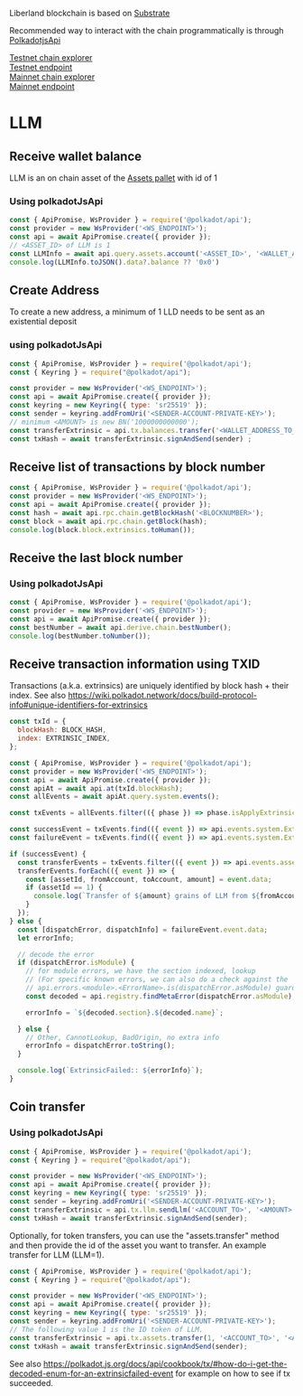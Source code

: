 Liberland blockchain is based on [Substrate](https://substrate.io/)

Recommended way to interact with the chain programmatically is through [PolkadotjsApi](https://github.com/polkadot-js/api)

[Testnet chain explorer](https://polkadotjs.blockchain.liberland.org/?rpc=wss%3A%2F%2Ftestchain.liberland.org%2F#/explorer)  
[Testnet endpoint](wss://testchain.liberland.org/)  
[Mainnet chain explorer](https://polkadotjs.blockchain.liberland.org/?rpc=wss%3A%2F%2Fmainnet.liberland.org#/explorer)  
[Mainnet endpoint](wss://mainnet.liberland.org/)  

# LLM

## Receive wallet balance
LLM is an on chain asset of the [Assets pallet](https://paritytech.github.io/substrate/master/pallet_assets/index.html) with id of 1

### Using polkadotJsApi
``` javascript
const { ApiPromise, WsProvider } = require('@polkadot/api');
const provider = new WsProvider('<WS_ENDPOINT>');
const api = await ApiPromise.create({ provider });
// <ASSET_ID> of LLM is 1
const LLMInfo = await api.query.assets.account('<ASSET_ID>', '<WALLET_ADDRESS>');
console.log(LLMInfo.toJSON().data?.balance ?? '0x0')
```
## Create Address
To create a new address, a minimum of 1 LLD needs to be sent as an existential deposit

### using polkadotJsApi
``` javascript
const { ApiPromise, WsProvider } = require('@polkadot/api');
const { Keyring } = require("@polkadot/api");

const provider = new WsProvider('<WS_ENDPOINT>');
const api = await ApiPromise.create({ provider });
const keyring = new Keyring({ type: 'sr25519' });
const sender = keyring.addFromUri('<SENDER-ACCOUNT-PRIVATE-KEY>');
// minimum <AMOUNT> is new BN('1000000000000');
const transferExtrinsic = api.tx.balances.transfer('<WALLET_ADDRESS_TO_CREATE>', '<AMOUNT>');
const txHash = await transferExtrinsic.signAndSend(sender) ;
```

## Receive list of transactions by block number

``` javascript
const { ApiPromise, WsProvider } = require('@polkadot/api');
const provider = new WsProvider('<WS_ENDPOINT>');
const api = await ApiPromise.create({ provider });
const hash = await api.rpc.chain.getBlockHash('<BLOCKNUMBER>');
const block = await api.rpc.chain.getBlock(hash);
console.log(block.block.extrinsics.toHuman());
```

## Receive the last block number

### Using polkadotJsApi
``` javascript
const { ApiPromise, WsProvider } = require('@polkadot/api');
const provider = new WsProvider('<WS_ENDPOINT>');
const api = await ApiPromise.create({ provider });
const bestNumber = await api.derive.chain.bestNumber();
console.log(bestNumber.toNumber());
```

## Receive transaction information using TXID

Transactions (a.k.a. extrinsics) are uniquely identified by block hash + their index. See also https://wiki.polkadot.network/docs/build-protocol-info#unique-identifiers-for-extrinsics

``` javascript
const txId = {
  blockHash: BLOCK_HASH,
  index: EXTRINSIC_INDEX,
};

const { ApiPromise, WsProvider } = require('@polkadot/api');
const provider = new WsProvider('<WS_ENDPOINT>');
const api = await ApiPromise.create({ provider });
const apiAt = await api.at(txId.blockHash);
const allEvents = await apiAt.query.system.events();

const txEvents = allEvents.filter(({ phase }) => phase.isApplyExtrinsic && phase.asApplyExtrinsic.eq(txId.index));

const successEvent = txEvents.find(({ event }) => api.events.system.ExtrinsicSuccess.is(event));
const failureEvent = txEvents.find(({ event }) => api.events.system.ExtrinsicFailed.is(event));

if (successEvent) {
  const transferEvents = txEvents.filter(({ event }) => api.events.assets.Transferred.is(event));
  transferEvents.forEach(({ event }) => {
    const [assetId, fromAccount, toAccount, amount] = event.data;
    if (assetId == 1) {
      console.log(`Transfer of ${amount} grains of LLM from ${fromAccount} to ${toAccount}`);
    }
  });
} else {
  const [dispatchError, dispatchInfo] = failureEvent.event.data;
  let errorInfo;

  // decode the error
  if (dispatchError.isModule) {
    // for module errors, we have the section indexed, lookup
    // (For specific known errors, we can also do a check against the
    // api.errors.<module>.<ErrorName>.is(dispatchError.asModule) guard)
    const decoded = api.registry.findMetaError(dispatchError.asModule);

    errorInfo = `${decoded.section}.${decoded.name}`;

  } else {
    // Other, CannotLookup, BadOrigin, no extra info
    errorInfo = dispatchError.toString();
  }

  console.log(`ExtrinsicFailed:: ${errorInfo}`);
}
```

## Coin transfer

### Using polkadotJsApi

``` javascript
const { ApiPromise, WsProvider } = require('@polkadot/api');
const { Keyring } = require("@polkadot/api");

const provider = new WsProvider('<WS_ENDPOINT>');
const api = await ApiPromise.create({ provider });
const keyring = new Keyring({ type: 'sr25519' });
const sender = keyring.addFromUri('<SENDER-ACCOUNT-PRIVATE-KEY>');
const transferExtrinsic = api.tx.llm.sendLlm('<ACCOUNT_TO>', '<AMOUNT>');
const txHash = await transferExtrinsic.signAndSend(sender);
```

Optionally, for token transfers, you can use the "assets.transfer" method and then provide the id of the asset you want to transfer. An example transfer for LLM (LLM=1). 

``` javascript
const { ApiPromise, WsProvider } = require('@polkadot/api');
const { Keyring } = require("@polkadot/api");

const provider = new WsProvider('<WS_ENDPOINT>');
const api = await ApiPromise.create({ provider });
const keyring = new Keyring({ type: 'sr25519' });
const sender = keyring.addFromUri('<SENDER-ACCOUNT-PRIVATE-KEY>');
// The following value 1 is the ID token of LLM.
const transferExtrinsic = api.tx.assets.transfer(1, '<ACCOUNT_TO>', '<AMOUNT>');
const txHash = await transferExtrinsic.signAndSend(sender);
```

See also https://polkadot.js.org/docs/api/cookbook/tx/#how-do-i-get-the-decoded-enum-for-an-extrinsicfailed-event for example on how to see if tx succeeded.

